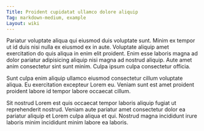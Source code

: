 ```yaml
---
Title: Proident cupidatat ullamco dolore aliquip
Tag: markdown-medium, example
Layout: wiki
---
```

Pariatur voluptate aliqua qui eiusmod duis voluptate sunt. Minim ex tempor ut id duis nisi nulla ex eiusmod ex in aute. Voluptate aliquip amet exercitation do quis aliqua in enim elit proident. Enim esse laboris magna ad dolor pariatur adipisicing aliquip nisi magna ad nostrud aliquip. Aute amet anim consectetur sint sunt minim. Culpa ipsum culpa consectetur officia.

Sunt culpa enim aliquip ullamco eiusmod consectetur cillum voluptate aliqua. Eu exercitation excepteur Lorem eu. Veniam sunt est amet proident proident labore id tempor labore occaecat cillum.

Sit nostrud Lorem est quis occaecat tempor laboris aliquip fugiat ut reprehenderit nostrud. Veniam aute pariatur amet consectetur dolor ea pariatur aliquip et Lorem culpa aliqua et qui. Nostrud magna incididunt irure laboris minim incididunt minim labore ea laboris.